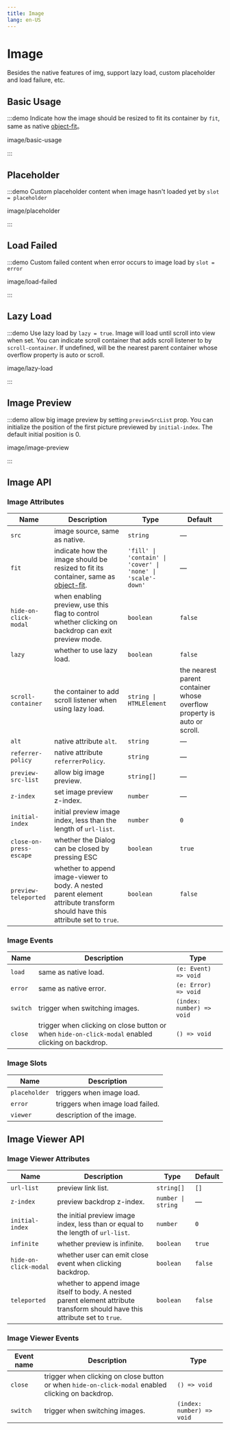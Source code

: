 ```yaml
---
title: Image
lang: en-US
---
```


# Image

Besides the native features of img, support lazy load, custom placeholder and load failure, etc.

## Basic Usage

:::demo Indicate how the image should be resized to fit its container by `fit`, same as native [object-fit](https://developer.mozilla.org/en-US/docs/Web/CSS/object-fit)。

image/basic-usage

:::

## Placeholder

:::demo Custom placeholder content when image hasn't loaded yet by `slot = placeholder`

image/placeholder

:::

## Load Failed

:::demo Custom failed content when error occurs to image load by `slot = error`

image/load-failed

:::

## Lazy Load

:::demo Use lazy load by `lazy = true`. Image will load until scroll into view when set. You can indicate scroll container that adds scroll listener to by `scroll-container`. If undefined, will be the nearest parent container whose overflow property is auto or scroll.

image/lazy-load

:::

## Image Preview

:::demo allow big image preview by setting `previewSrcList` prop. You can initialize the position of the first picture previewed by `initial-index`. The default initial position is 0.

image/image-preview

:::

## Image API

### Image Attributes

| Name                    | Description                                                                                                                                       | Type                                                        | Default                                                                 |
| ----------------------- | ------------------------------------------------------------------------------------------------------------------------------------------------- | ----------------------------------------------------------- | ----------------------------------------------------------------------- |
| `src`                   | image source, same as native.                                                                                                                     | `string`                                                    | —                                                                       |
| `fit`                   | indicate how the image should be resized to fit its container, same as [object-fit](https://developer.mozilla.org/en-US/docs/Web/CSS/object-fit). | `'fill' \| 'contain' \| 'cover' \| 'none' \| 'scale'-down'` | —                                                                       |
| `hide-on-click-modal`   | when enabling preview, use this flag to control whether clicking on backdrop can exit preview mode.                                               | `boolean`                                                   | `false`                                                                 |
| `lazy`                  | whether to use lazy load.                                                                                                                         | `boolean`                                                   | `false`                                                                 |
| `scroll-container`      | the container to add scroll listener when using lazy load.                                                                                        | `string \| HTMLElement`                                     | the nearest parent container whose overflow property is auto or scroll. |
| `alt`                   | native attribute `alt`.                                                                                                                           | `string`                                                    | —                                                                       |
| `referrer-policy`       | native attribute `referrerPolicy`.                                                                                                                | `string`                                                    | —                                                                       |
| `preview-src-list`      | allow big image preview.                                                                                                                          | `string[]`                                                  | —                                                                       |
| `z-index`               | set image preview z-index.                                                                                                                        | `number`                                                    | —                                                                       |
| `initial-index`         | initial preview image index, less than the length of `url-list`.                                                                                  | `number`                                                    | `0`                                                                     |
| `close-on-press-escape` | whether the Dialog can be closed by pressing ESC                                                                                                  | `boolean`                                                   | `true`                                                                  |
| `preview-teleported`    | whether to append image-viewer to body. A nested parent element attribute transform should have this attribute set to `true`.                     | `boolean`                                                   | `false`                                                                 |

### Image Events

| Name     | Description                                                                                       | Type                      |
| -------- | ------------------------------------------------------------------------------------------------- | ------------------------- |
| `load`   | same as native load.                                                                              | `(e: Event) => void`      |
| `error`  | same as native error.                                                                             | `(e: Error) => void`      |
| `switch` | trigger when switching images.                                                                    | `(index: number) => void` |
| `close`  | trigger when clicking on close button or when `hide-on-click-modal` enabled clicking on backdrop. | `() => void`              |

### Image Slots

| Name          | Description                      |
| ------------- | -------------------------------- |
| `placeholder` | triggers when image load.        |
| `error`       | triggers when image load failed. |
| `viewer`      | description of the image.        |

## Image Viewer API

### Image Viewer Attributes

| Name                  | Description                                                                                                                   | Type               | Default |
| --------------------- | ----------------------------------------------------------------------------------------------------------------------------- | ------------------ | ------- |
| `url-list`            | preview link list.                                                                                                            | `string[]`         | `[]`    |
| `z-index`             | preview backdrop z-index.                                                                                                     | `number \| string` | —       |
| `initial-index`       | the initial preview image index, less than or equal to the length of `url-list`.                                              | `number`           | `0`     |
| `infinite`            | whether preview is infinite.                                                                                                  | `boolean`          | `true`  |
| `hide-on-click-modal` | whether user can emit close event when clicking backdrop.                                                                     | `boolean`          | `false` |
| `teleported`          | whether to append image itself to body. A nested parent element attribute transform should have this attribute set to `true`. | `boolean`          | `false` |

### Image Viewer Events

| Event name | Description                                                                                       | Type                      |
| ---------- | ------------------------------------------------------------------------------------------------- | ------------------------- |
| `close`    | trigger when clicking on close button or when `hide-on-click-modal` enabled clicking on backdrop. | `() => void`              |
| `switch`   | trigger when switching images.                                                                    | `(index: number) => void` |

